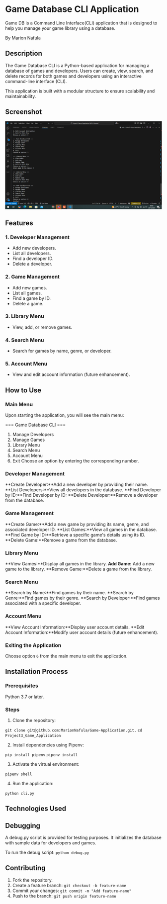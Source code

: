 # Game Database CLI Application
Game DB is a Command Line Interface(CLI) application that is designed to help you manage your game library using a database.

By Marion Nafula

## Description
The Game Database CLI is a Python-based application for managing a database of games and developers. Users can create, view, search, and delete records for both games and developers using an interactive command-line interface (CLI).

This application is built with a modular structure to ensure scalability and maintainability.

## Screenshot
![alt text](image-1.png)

## Features
### 1. Developer Management
 - Add new developers.
 - List all developers.
 - Find a developer ID.
 - Delete a developer.

### 2. Game Management
 - Add new games.
 - List all games.
 - Find a game by ID.
 - Delete a game.

### 3. Library Menu
 - View, add, or remove games.

### 4. Search Menu
 - Search for games by name, genre, or developer.

### 5. Account Menu
 - View and edit account information (future enhancement).

## How to Use
### Main Menu
Upon starting the application, you will see the main menu:

=== Game Database CLI ===
1. Manage Developers
2. Manage Games
3. Library Menu
4. Search Menu
5. Account Menu
6. Exit
Choose an option by entering the corresponding number.

### Developer Management
**Create Developer:**Add a new developer by providing their name.
**List Developers:**View all developers in the database.
**Find Developer by ID:**Find Developer by ID:
**Delete Developer:**Remove a developer from the database.

### Game Management
**Create Game:**Add a new game by providing its name, genre, and associated developer ID.
**List Games:**View all games in the database.
**Find Game by ID:**Retrieve a specific game's details using its ID.
**Delete Game:**Remove a game from the database.

### Library Menu
**View Games:**Display all games in the library.
**Add Game:** Add a new game to the library.
**Remove Game:**Delete a game from the library.

### Search Menu
**Search by Name:**Find games by their name.
**Search by Genre:**Find games by their genre.
**Search by Developer:**Find games associated with a specific developer.

### Account Menu
**View Account Information:**Display user account details.
**Edit Account Information:**Modify user account details (future enhancement).

### Exiting the Application
Choose option `6` from the main menu to exit the application.

## Installation Process
### Prerequisites
Python 3.7 or later.

### Steps
1. Clone the repository:

`git clone git@github.com:MarionNafula/Game-Application.git.`
`cd Project3_Game_Application`

2. Install dependencies using Pipenv:

`pip install pipenv`
`pipenv install`

3. Activate the virtual environment:

`pipenv shell`

4. Run the application:

`python cli.py`

## Technologies Used

## Debugging
A debug.py script is provided for testing purposes. It initializes the database with sample data for developers and games.

To run the debug script:
`python debug.py`

## Contributing
1. Fork the repository.
2. Create a feature branch:
`git checkout -b feature-name`
3. Commit your changes:
`git commit -m "Add feature-name"`
4. Push to the branch:
`git push origin feature-name`




